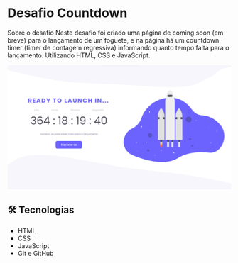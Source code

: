 # Desafio Countdown 

Sobre o desafio
Neste desafio foi criado uma página de coming soon (em breve) para o lançamento de um foguete, e na página há um countdown timer (timer de contagem regressiva) informando quanto tempo falta para o lançamento. Utilizando HTML, CSS e JavaScript.

![preview](./.github/preview.png)

## 🛠️ Tecnologias

- HTML
- CSS
- JavaScript
- Git e GitHub